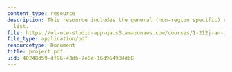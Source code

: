 ```yaml
---
content_type: resource
description: This resource includes the general (non-region specific) reading resource
  list.
file: https://ol-ocw-studio-app-qa.s3.amazonaws.com/courses/1-212j-an-introduction-to-intelligent-transportation-systems-spring-2005/40248d59df9643d67e8e16d964984db8_project.pdf
file_type: application/pdf
resourcetype: Document
title: project.pdf
uid: 40248d59-df96-43d6-7e8e-16d964984db8
---
```

